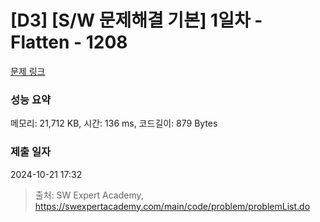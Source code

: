 # [D3] [S/W 문제해결 기본] 1일차 - Flatten - 1208 

[문제 링크](https://swexpertacademy.com/main/code/problem/problemDetail.do?contestProbId=AV139KOaABgCFAYh) 

### 성능 요약

메모리: 21,712 KB, 시간: 136 ms, 코드길이: 879 Bytes

### 제출 일자

2024-10-21 17:32



> 출처: SW Expert Academy, https://swexpertacademy.com/main/code/problem/problemList.do